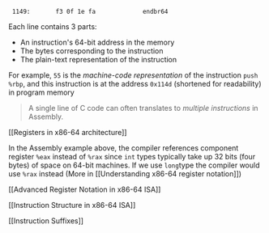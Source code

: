 

```assembly
 1149:       f3 0f 1e fa             endbr64 
```

Each line contains 3 parts:
- An instruction's 64-bit address in the memory
- The bytes corresponding to the instruction
- The plain-text representation of the instruction

For example, `55` is the *machine-code representation* of the instruction `push %rbp`, and this instruction is at the address `0x114d` (shortened for readability) in program memory

> A single line of C code can often translates to *multiple instructions* in Assembly.

[[Registers in x86-64 architecture]]

In the Assembly example above, the compiler references component register `%eax` instead of `%rax` since `int` types typically take up 32 bits (four bytes) of space on 64-bit machines. If we use `long`type the compiler would use `%rax` instead (More in [[Understanding x86-64 register notation]])

[[Advanced Register Notation in x86-64 ISA]]

[[Instruction Structure in x86-64 ISA]]

[[Instruction Suffixes]]
